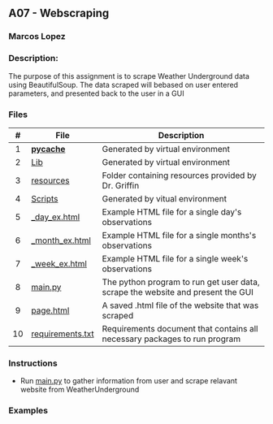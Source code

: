 ## A07 - Webscraping
### Marcos Lopez
### Description:

The purpose of this assignment is to scrape Weather Underground data using BeautifulSoup.
The data scraped will bebased on user entered parameters, and presented back to the user in a GUI

### Files

|   #   | File | Description     |
| :---: | ---- | --------------- |
|   1   | [__pycache__](./__pycache__/)             | Generated by virtual environment |
|   2   | [Lib](./Lib/)                             | Generated by virtual environment |
|   3   | [resources](./resources.py)               | Folder containing resources provided by Dr. Griffin |
|   4   | [Scripts](./Scripts/)                     | Generated by vitual environment
|   5   | [_day_ex.html](./_day_ex.html/)           | Example HTML file for a single day's observations    |
|   6   | [_month_ex.html](._month_ex.html)         | Example HTML file for a single months's observations |
|   7   | [_week_ex.html](./_week_ex.html)          | Example HTML file for a single week's observations |
|   8   | [main.py](./main.py)                      | The python program to run get user data, scrape the website and present the GUI    |
|   9   | [page.html](./page.html)                  | A saved .html file of the website that was scraped | 
|   10  | [requirements.txt](./requirements.txt)    | Requirements document that contains all necessary packages to run program

### Instructions
- Run [main.py](./main.py) to gather information from user and scrape relavant website from WeatherUnderground

### Examples
    
